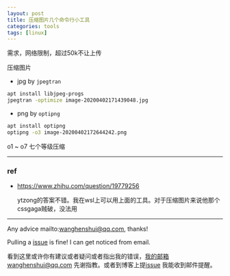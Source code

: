 ```yaml
---
layout: post
title: 压缩图片几个命令行小工具
categories: tools
tags: [linux]
---
```

  

需求，网络限制，超过50k不让上传

压缩图片 

- jpg by `jpegtran`

```bash
apt install libjpeg-progs
jpegtran -optimize image-20200402171439048.jpg
```



- png by  `optipng`

```bash
apt install optipng
optipng -o3 image-20200402172644242.png
```

o1 ~ o7 七个等级压缩

---

### ref

- https://www.zhihu.com/question/19779256

  ytzong的答案不错。我在wsl上可以用上面的工具。对于压缩图片来说他那个cssgaga贼破，没法用

---

Any advice mailto:wanghenshui@qq.com, thanks! 

Pulling a [issue](https://github.com/wanghenshui/wanghenshui.github.io/issues/new) is fine! I can get noticed from email.

看到这里或许你有建议或者疑问或者指出我的错误，我的邮箱wanghenshui@qq.com 先谢指教。或者到博客上提[issue](https://github.com/wanghenshui/wanghenshui.github.io/issues/new) 我能收到邮件提醒。